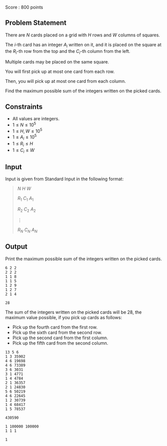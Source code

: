 Score : $800$ points

## Problem Statement

There are $N$ cards placed on a grid with $H$ rows and $W$ columns of squares.

The $i$-th card has an integer $A_i$ written on it, and it is placed on the square at the $R_i$-th row from the top and the $C_i$-th column from the left.

Multiple cards may be placed on the same square.

You will first pick up at most one card from each row.

Then, you will pick up at most one card from each column.

Find the maximum possible sum of the integers written on the picked cards.

## Constraints

- All values are integers.
- $1 \leq N \leq 10^5$
- $1 \leq H, W \leq 10^5$
- $1 \leq A_i \leq 10^5$
- $1 \leq R_i \leq H$
- $1 \leq C_i \leq W$

## Input

Input is given from Standard Input in the following format:

> $N$ $H$ $W$
> 
> $R_1$ $C_1$ $A_1$
> 
> $R_2$ $C_2$ $A_2$
> 
> $\vdots$
> 
> $R_N$ $C_N$ $A_N$

## Output

Print the maximum possible sum of the integers written on the picked cards.

```input1
6 2 2
2 2 2
1 1 8
1 1 5
1 2 9
1 2 7
2 1 4
```

```output1
28
```

The sum of the integers written on the picked cards will be $28$, the maximum value possible, if you pick up cards as follows:

- Pick up the fourth card from the first row.
- Pick up the sixth card from the second row.
- Pick up the second card from the first column.
- Pick up the fifth card from the second column.

```input2
13 5 6
1 3 35902
4 6 19698
4 6 73389
3 6 3031
3 1 4771
1 4 4784
2 1 36357
2 1 24830
5 6 50219
4 6 22645
1 2 30739
1 4 68417
1 5 78537
```

```output2
430590
```

```input3
1 100000 100000
1 1 1
```

```output3
1
```